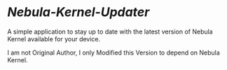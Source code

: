 # *Nebula-Kernel-Updater*

A simple application to stay up to date with the latest version of Nebula Kernel available for your device.

I am not Original Author, I only Modified this Version to depend on Nebula Kernel.

